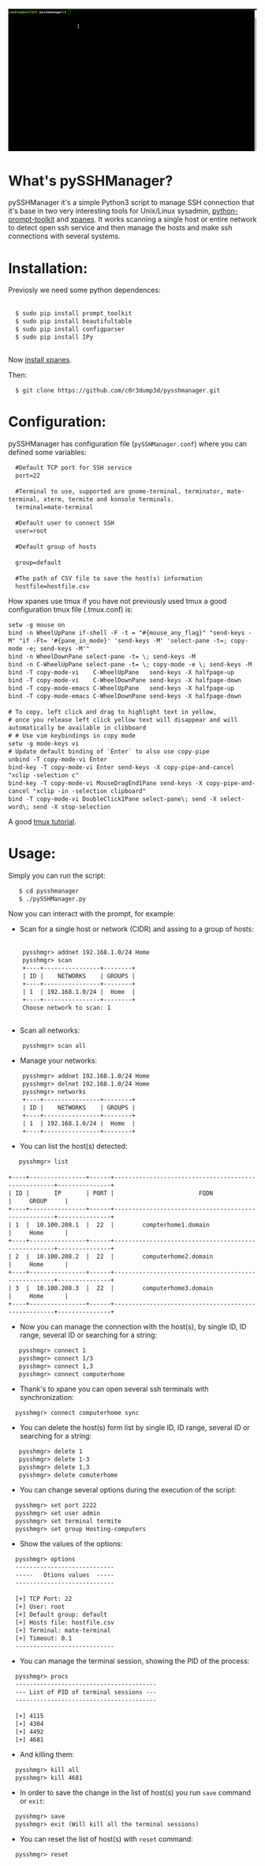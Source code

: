 
![record](https://raw.githubusercontent.com/c0r3dump3d/pysshmanager/4be07fe4c20e61e3d210a1a0af5c1063ecabafb1/pysshmanager_record.gif)

What's pySSHManager?
====================

pySSHManager it's a simple Python3 script to manage SSH connection that it's base in two very interesting tools for Unix/Linux sysadmin, <a href="https://github.com/prompt-toolkit/python-prompt-toolkit">python-prompt-toolkit</a>
and <a href="https://github.com/greymd/tmux-xpanes">xpanes</a>. It works scanning a single host or entire network to detect open ssh service and then manage the hosts and make ssh connections with several systems.
    
Installation:
=============

Previosly we need some python dependences:

```

  $ sudo pip install prompt_toolkit
  $ sudo pip install beautifultable
  $ sudo pip install configparser
  $ sudo pip install IPy
  
```
Now <a href="https://github.com/greymd/tmux-xpanes/wiki/Installation">install xpanes</a>.

Then:

```
  $ git clone https://github.com/c0r3dump3d/pysshmanager.git
```

Configuration:
=============

pySSHManager has configuration file (`pySSHManager.conf`) where you can defined some variables:

```
  #Default TCP port for SSH service
  port=22 

  #Terminal to use, supported are gnome-terminal, terminator, mate-terminal, xterm, termite and konsole terminals. 
  terminal=mate-terminal 

  #Default user to connect SSH
  user=root

  #Default group of hosts

  group=default

  #The path of CSV file to save the host(s) information
  hostfile=hostfile.csv
```
How xpanes use tmux if you have not previously used tmux a good configuration tmux file (.tmux.conf) is:

```
setw -g mouse on
bind -n WheelUpPane if-shell -F -t = "#{mouse_any_flag}" "send-keys -M" "if -Ft= '#{pane_in_mode}' 'send-keys -M' 'select-pane -t=; copy-mode -e; send-keys -M'"
bind -n WheelDownPane select-pane -t= \; send-keys -M
bind -n C-WheelUpPane select-pane -t= \; copy-mode -e \; send-keys -M
bind -T copy-mode-vi    C-WheelUpPane   send-keys -X halfpage-up
bind -T copy-mode-vi    C-WheelDownPane send-keys -X halfpage-down
bind -T copy-mode-emacs C-WheelUpPane   send-keys -X halfpage-up
bind -T copy-mode-emacs C-WheelDownPane send-keys -X halfpage-down

# To copy, left click and drag to highlight text in yellow, 
# once you release left click yellow text will disappear and will automatically be available in clibboard
# # Use vim keybindings in copy mode
setw -g mode-keys vi
# Update default binding of `Enter` to also use copy-pipe
unbind -T copy-mode-vi Enter
bind-key -T copy-mode-vi Enter send-keys -X copy-pipe-and-cancel "xclip -selection c"
bind-key -T copy-mode-vi MouseDragEnd1Pane send-keys -X copy-pipe-and-cancel "xclip -in -selection clipboard"
bind -T copy-mode-vi DoubleClick1Pane select-pane\; send -X select-word\; send -X stop-selection
```
A good <a href='https://danielmiessler.com/study/tmux/'>tmux tutorial</a>.

Usage:
======

Simply you can run the script:

```
   $ cd pysshmanager
   $ ./pySSHManager.py 
```

Now you can interact with the prompt, for example:
* Scan for a single host or network (CIDR) and assing to a group of hosts:
```
    
    pysshmgr> addnet 192.168.1.0/24 Home
    pysshmgr> scan
    +----+----------------+--------+
    | ID |    NETWORKS    | GROUPS |
    +----+----------------+--------+
    | 1  | 192.168.1.0/24 |  Home  |
    +----+----------------+--------+
    Choose network to scan: 1 	
    
```
* Scan all networks:

```
    pysshmgr> scan all

```

* Manage your networks:

```
    pysshmgr> addnet 192.168.1.0/24 Home
    pysshmgr> delnet 192.168.1.0/24 Home
    pysshmgr> networks
    +----+----------------+--------+
    | ID |    NETWORKS    | GROUPS |
    +----+----------------+--------+
    | 1  | 192.168.1.0/24 |  Home  |
    +----+----------------+--------+
```


 * You can list the host(s) detected:
 ```
    pysshmgr> list 
    
+----+----------------+------+-----------------------------------------------------+---------------+
| ID |       IP       | PORT |                        FQDN                         |     GROUP     |
+----+----------------+------+-----------------------------------------------------+---------------+
| 1  |  10.100.208.1  |  22  |        compterhome1.domain                          |     Home      |
+----+----------------+------+-----------------------------------------------------+---------------+
| 2  |  10.100.208.2  |  22  |        computerhome2.domain                         |     Home      |
+----+----------------+------+-----------------------------------------------------+---------------+
| 3  |  10.100.208.3  |  22  |        computerhome3.domain                         |     Home      |
+----+----------------+------+-----------------------------------------------------+---------------+

 ```
 
 * Now you can manage the connection with the host(s), by single ID, ID range, several ID or searching for a string:

```
   pysshmgr> connect 1
   pysshmgr> connect 1/3
   pysshmgr> connect 1,3
   pysshmgr> connect computerhome

```
 * Thank's to xpane you can open several ssh terminals with synchronization:
 
 ```
   pysshmgr> connect computerhome sync
 ```
 
 * You can delete the host(s) form list by single ID, ID range, several ID or searching for a string:
 
```
   pysshmgr> delete 1
   pysshmgr> delete 1-3
   pysshmgr> delete 1,3
   pysshmgr> delete comuterhome
```

 * You can change several options during the execution of the script:

 ```
   pysshmgr> set port 2222 
   pysshmgr> set user admin 
   pysshmgr> set terminal termite 
   pysshmgr> set group Hosting-computers 

 ```

 * Show the values of the options:

 ```
   pysshmgr> options
   ----------------------------
   -----   Otions values  -----
   ----------------------------

   [+] TCP Port: 22
   [+] User: root
   [+] Default group: default
   [+] Hosts file: hostfile.csv
   [+] Terminal: mate-terminal
   [+] Timeout: 0.1
   ----------------------------
 ```

 * You can manage the terminal session, showing the PID of the process:

 ```
   pysshmgr> procs 
   ----------------------------------------
   --- List of PID of terminal sessions ---
   ----------------------------------------

   [+] 4115
   [+] 4304
   [+] 4492
   [+] 4681
 ```

 * And killing them:

 ```
   pysshmgr> kill all 
   pysshmgr> kill 4681 
 ```


 * In order to save the change in the list of host(s) you run `save` command or `exit`:  

 ```
   pysshmgr> save 
   pysshmgr> exit (Will kill all the terminal sessions) 
 ```

 * You can reset the list of host(s) with `reset` command:  

 ```
   pysshmgr> reset 
 ```
 
 
 
